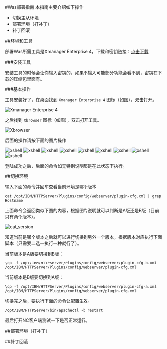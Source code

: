 #Was部署指南
本指南主要介绍如下操作

 - 切换主从环境
 - 部署环境（打补丁）
 - 补丁回滚

##环境和工具

部署Was所需工具是Xmanager Enterprise 4，下载和密钥链接：<a href="xmanager.zip?raw=true">点击下载</a>

###安装工具

安装工具的时候会让你输入密钥的，如果不输入可能部分功能会看不到，密钥在下载的压缩包里面有。

###基本操作

工具安装好了，在桌面找到 `Xmanager Enterprise 4` 图标（如图），双击打开。

![Xmanager Enterprise 4](desktop.png)

之后找到 `Xbrowser` 图标（如图），双击打开工具。

![Xbrowser](tool.png)

后面的操作请按下面的图片操作

![xshell](new_xshell.png)
![xshell](new_xshell2.png)
![xshell](new_xshell3.png)
![xshell](new_xshell4.png)
![xshell](new_xshell5.png)
![xshell](open_xshell.png)
![xshell](login_xshell_username.png)
![xshell](login_xshell_password.png)
![xshell](login_success.jpg)

登陆成功之后，后面的命令如无特别说明都是在此状态下执行。

##切换环境

输入下面的命令并回车查看当前环境是哪个版本

`cat /opt/IBM/HTTPServer/Plugins/config/webserver/plugin-cfg.xml | grep Hostname`

上面命令会返回类似下图的内容，根据图片说明就可以判断是A版还是B版（目前只有两个版本）。

![cat_version](cat_version.png)

知道当前是哪个版本之后就可以进行切换到另外一个版本，根据版本对应执行下面脚本（只需要二选一执行一种就行了）。

当前版本是A版要切换到B版：

`\cp -f /opt/IBM/HTTPServer/Plugins/config/webserver/plugin-cfg-b.xml /opt/IBM/HTTPServer/Plugins/config/webserver/plugin-cfg.xml`

当前版本是B版要切换到A版：

`\cp -f /opt/IBM/HTTPServer/Plugins/config/webserver/plugin-cfg-a.xml /opt/IBM/HTTPServer/Plugins/config/webserver/plugin-cfg.xml`

切换完之后，要执行下面的命令让配置生效。

`/opt/IBM/HTTPServer/bin/apachectl -k restart`

最后打开NC客户端测试一下是否正常运行。

##部署环境（打补丁）



##补丁回滚


